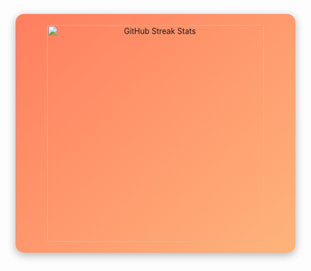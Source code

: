 <div align="center" style="margin: 20px 0 40px; padding: 20px; background: linear-gradient(135deg, #ff7e5f, #feb47b); border-radius: 15px; box-shadow: 0px 4px 15px rgba(0, 0, 0, 0.3);">
  <img width="390" src="https://streak-stats.demolab.com/?user=UzzmaSaiyed&count_private=true&theme=highcontrast&border_radius=10" alt="GitHub Streak Stats"/>
</div>
